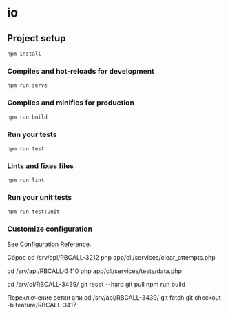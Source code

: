 # io

## Project setup
```
npm install
```

### Compiles and hot-reloads for development
```
npm run serve
```

### Compiles and minifies for production
```
npm run build
```

### Run your tests
```
npm run test
```

### Lints and fixes files
```
npm run lint
```

### Run your unit tests
```
npm run test:unit
```

### Customize configuration
See [Configuration Reference](https://cli.vuejs.org/config/).

Сброс 
cd /srv/api/RBCALL-3212
php app/cli/services/clear_attempts.php

cd /srv/api/RBCALL-3410
php app/cli/services/tests/data.php

cd /srv/oi/RBCALL-3439/
git reset --hard
git pull
npm run build

Переключение ветки апи
cd /srv/api/RBCALL-3439/
git fetch
git checkout -b feature/RBCALL-3417
